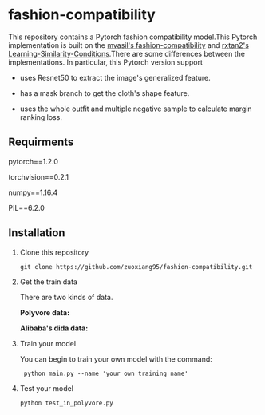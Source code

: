 # fashion-compatibility

This repository contains a Pytorch fashion compatibility model.This Pytorch implementation is built on the [mvasil's fashion-compatibility](https://github.com/mvasil/fashion-compatibility) and [rxtan2's Learning-Similarity-Conditions](https://github.com/rxtan2/Learning-Similarity-Conditions).There are some differences between the implementations. In particular, this Pytorch version support

- uses Resnet50 to extract the image's generalized feature.

- has a mask branch to get the cloth's shape feature.

- uses the whole outfit and multiple negative sample to calculate margin ranking loss.


## Requirments

pytorch==1.2.0

torchvision==0.2.1

numpy==1.16.4

PIL==6.2.0


## Installation

1. Clone this repository
    
       git clone https://github.com/zuoxiang95/fashion-compatibility.git
    
2. Get the train data

   There are two kinds of data.
  
   **Polyvore data:**
  
   **Alibaba's dida data:**
  
3. Train your model

    You can begin to train your own model with the command:
        
        python main.py --name 'your own training name'
        
4. Test your model
  
       python test_in_polyvore.py
